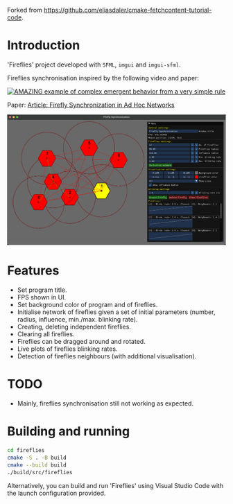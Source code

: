 Forked from https://github.com/eliasdaler/cmake-fetchcontent-tutorial-code.

# Introduction

'Fireflies' project developed with `SFML`, `imgui` and `imgui-sfml`.

Fireflies synchronisation inspired by the following video and paper:

[![AMAZING example of complex emergent behavior from a very simple rule](https://img.youtube.com/vi/ix66tQ93bdU/0.jpg)](https://www.youtube.com/watch?v=ix66tQ93bdU)

Paper: [Article: Firefly Synchronization in Ad Hoc Networks](https://www.rlocman.ru/i/File/2007/10/24/2006_WSL_Firefly_Synchronization_Ad_Hoc_Networks.pdf)

[fireflies-screenshot]: images/overview.png

[![Fireflies screenshot][fireflies-screenshot]]()

# Features

- Set program title.
- FPS shown in UI.
- Set background color of program and of fireflies.
- Initialise network of fireflies given a set of initial parameters (number, radius, influence, min./max. blinking rate).
- Creating, deleting independent fireflies.
- Clearing all fireflies.
- Fireflies can be dragged around and rotated.
- Live plots of fireflies blinking rates.
- Detection of fireflies neighbours (with additional visualisation).

# TODO

- Mainly, fireflies synchronisation still not working as expected.

# Building and running

```sh
cd fireflies
cmake -S . -B build
cmake --build build
./build/src/fireflies
```

Alternatively, you can build and run 'Fireflies' using Visual Studio Code with the launch configuration provided.
